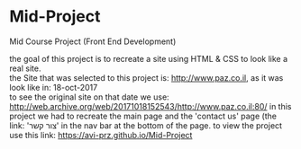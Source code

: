 # Mid-Project
Mid Course Project (Front End Development)

the goal of this project is to recreate a site using HTML & CSS to look like a real site.<br/>
the Site that was selected to this project is: http://www.paz.co.il, as it was look like in: 18-oct-2017<br/>
to see the original site on that date we use: http://web.archive.org/web/20171018152543/http://www.paz.co.il:80/
in this project we had to recreate the main page and the 'contact us' page (the link: 'צור קשר' in the nav bar at the bottom of the page.
to view the project use this link: https://avi-prz.github.io/Mid-Project
